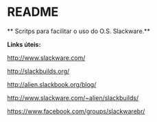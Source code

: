 # README #
**
Scritps para facilitar o uso do O.S. Slackware.**


**Links úteis:**

http://www.slackware.com/

http://slackbuilds.org/

http://alien.slackbook.org/blog/

http://www.slackware.com/~alien/slackbuilds/

https://www.facebook.com/groups/slackwarebr/